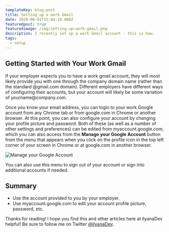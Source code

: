 ```yaml
---
templateKey: blog-post
title: Setting up a work Gmail
date: 2020-06-01T15:04:10.000Z
featuredpost: true
featuredimage: /img/setting-up-work-gmail.png
description: I recently set up a work Gmail account - this is how.
tags:
  - setup
---
```


Getting Started with Your Work Gmail
-

If your employer expects you to have a work gmail account, they will most likely provide you with one through the company domain name (rather than the standard @gmail.com domain). Different employers have different ways of configuring their accounts, but your account will likely be some variation of yourname<i></i>@company.com.

Once you know your email address, you can login to your work Google account from any Chrome tab or from google.com in Chrome or another browser. At this point, you can also configure your account by changing your profile picture and password. Both of these (as well as a number of other settings and preferences) can be edited from myaccount.google.com, which you can also access from the **Manage your Google Account** button from the menu that appears when you click on the profile icon in the top left corner of your screen in Chrome or at google.com in another browser.

![Manage your Google Account](/img/google-manage-account.png "Manage your Google Account")

You can also use this menu to sign out of your account or sign into additional accounts if needed.

Summary
--

* Use the account provided to you by your employer.
* Use myaccount.google.com to edit your account profile picture, password, etc.

Thanks for reading! I hope you find this and other articles here at ilyanaDev helpful! Be sure to follow me on Twitter [@ilyanaDev](https://twitter.com/ilyanaDev).

